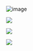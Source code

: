 ![image](https://github.com/user-attachments/assets/833969ba-109a-405e-a5dd-16dc2554ee99)
<p>
  <a href="https://skillicons.dev">
    <img src="https://skillicons.dev/icons?i=java,python,go,js,ts,cpp,html,css" />
  </a>
</p>
<p>
  <a href="https://skillicons.dev">
    <img src="https://skillicons.dev/icons?i=vue,react,express,nodejs,nextjs,spring,tensorflow" />
  </a>
</p>
<p>
  <a href="https://skillicons.dev">
    <img src="https://skillicons.dev/icons?i=postgres,aws,gcp,supabase,firebase" />
  </a>
</p>
